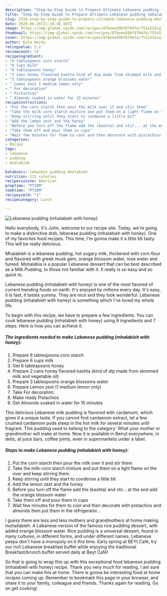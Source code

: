 ```yaml
---
description: "Step-by-Step Guide to Prepare Ultimate Lebanese pudding (mhalabieh with honey)"
title: "Step-by-Step Guide to Prepare Ultimate Lebanese pudding (mhalabieh with honey)"
slug: 2310-step-by-step-guide-to-prepare-ultimate-lebanese-pudding-mhalabieh-with-honey
date: 2020-06-26T21:18:46.507Z
image: https://img-global.cpcdn.com/recipes/87beea59bf8704fe/751x532cq70/lebanese-pudding-mhalabieh-with-honey-recipe-main-photo.jpg
thumbnail: https://img-global.cpcdn.com/recipes/87beea59bf8704fe/751x532cq70/lebanese-pudding-mhalabieh-with-honey-recipe-main-photo.jpg
cover: https://img-global.cpcdn.com/recipes/87beea59bf8704fe/751x532cq70/lebanese-pudding-mhalabieh-with-honey-recipe-main-photo.jpg
author: Kyle Hardy
ratingvalue: 3.2
reviewcount: 14
recipeingredient:
- "6 tablespoons corn starch"
- "6 cups milk"
- "6 tablespoons honey"
- "2 cans honey flavored kashta kind of dip made from skimmed milk and vegetable oil"
- "3 tablespoons orange blossoms water"
- " Lemon zest 1 medium lemon only"
- " For decoration"
- " Pistachios"
- " Almonds soaked in water for 15 minutes"
recipeinstructions:
- "Put the corn starch then pour the milk over it and stir them"
- "Take the milk-corn starch mixture and put them on a light flame on the over and keep stirring them."
- "Keep stirring until they start to condense a little bit"
- "Add the lemon zest and the honey"
- "Before you turn off the flame add the (kashta) and stir... at the end add the orange blossom water"
- "Take them off and pour them in cups"
- "Wait few minutes for them to cool and then decorate with pistachios and almonds then put them in the refrigerator..."
categories:
- Recipe
tags:
- lebanese
- pudding
- mhalabieh

katakunci: lebanese pudding mhalabieh 
nutrition: 215 calories
recipecuisine: American
preptime: "PT28M"
cooktime: "PT30M"
recipeyield: "1"
recipecategory: Lunch

---
```



![Lebanese pudding (mhalabieh with honey)](https://img-global.cpcdn.com/recipes/87beea59bf8704fe/751x532cq70/lebanese-pudding-mhalabieh-with-honey-recipe-main-photo.jpg)

Hello everybody, it's John, welcome to our recipe site. Today, we're going to make a distinctive dish, lebanese pudding (mhalabieh with honey). One of my favorites food recipes. This time, I'm gonna make it a little bit tasty. This will be really delicious.

Mhalabieh is a lebanese pudding, hot sugary milk, thickened with corn flour and flavored with greek musk gem, orange blossom water, rose water and fumed. Mohalabia is a popular Lebanese dessert that can be best described as a Milk Pudding, to those not familiar with it. It really is so easy and so quick to.

Lebanese pudding (mhalabieh with honey) is one of the most favored of current trending foods on earth. It's enjoyed by millions every day. It's easy, it is fast, it tastes yummy. They are nice and they look wonderful. Lebanese pudding (mhalabieh with honey) is something which I've loved my whole life.


To begin with this recipe, we have to prepare a few ingredients. You can cook lebanese pudding (mhalabieh with honey) using 9 ingredients and 7 steps. Here is how you can achieve it.

<!--inarticleads1-->

##### The ingredients needed to make Lebanese pudding (mhalabieh with honey):

1. Prepare 6 tablespoons corn starch
1. Prepare 6 cups milk
1. Get 6 tablespoons honey
1. Prepare 2 cans honey flavored kashta (kind of dip made from skimmed milk and vegetable oil)
1. Prepare 3 tablespoons orange blossoms water
1. Prepare  Lemon zest (1 medium lemon only)
1. Take  For decoration:
1. Make ready  Pistachios
1. Get  Almonds soaked in water for 15 minutes


This delicious Lebanese milk pudding is flavored with cardamom, which gives it a unique taste. If you cannot find cardamom extract, let a few crushed cardamom pods steep in the hot milk for several minutes until fragrant. This pudding used to belong to the category: What your mother or grandmother will make at home. Now it is available in Beirut everywhere, in delis, at juice bars, coffee joints, even in supermarkets under a label. 

<!--inarticleads2-->

##### Steps to make Lebanese pudding (mhalabieh with honey):

1. Put the corn starch then pour the milk over it and stir them
1. Take the milk-corn starch mixture and put them on a light flame on the over and keep stirring them.
1. Keep stirring until they start to condense a little bit
1. Add the lemon zest and the honey
1. Before you turn off the flame add the (kashta) and stir... at the end add the orange blossom water
1. Take them off and pour them in cups
1. Wait few minutes for them to cool and then decorate with pistachios and almonds then put them in the refrigerator...


I guess there are less and less mothers and grandmothers at home making muhallabieh. A Lebanese version of the famous rice pudding dessert, with added orange blossom water. Rice pudding is a universal dessert, found in many cultures, in different forms, and under different names. Lebanese peeps don&#39;t have a monopoly on it this time. Early spring at BEYt Café, try our rich Lebanese breakfast buffet while enjoying the traditional Breakfast/brunch buffet served daily at Beyt Café! 

So that is going to wrap this up with this exceptional food lebanese pudding (mhalabieh with honey) recipe. Thank you very much for reading. I am sure that you can make this at home. There is gonna be interesting food at home recipes coming up. Remember to bookmark this page in your browser, and share it to your family, colleague and friends. Thanks again for reading. Go on get cooking!
